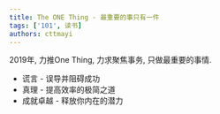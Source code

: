 ```yaml
---
title: The ONE Thing - 最重要的事只有一件
tags: ['101', 读书]
authors: cttmayi
---
```


2019年, 力推One Thing, 力求聚焦事务, 只做最重要的事情.

* 谎言 - 误导并阻碍成功
* 真理 - 提高效率的极简之道
* 成就卓越 - 释放你内在的潜力
